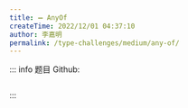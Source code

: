 ```yaml
---
title: ➖ AnyOf
createTime: 2022/12/01 04:37:10
author: 李嘉明
permalink: /type-challenges/medium/any-of/
---
```


::: info 题目
Github: []()

```ts

```

:::
